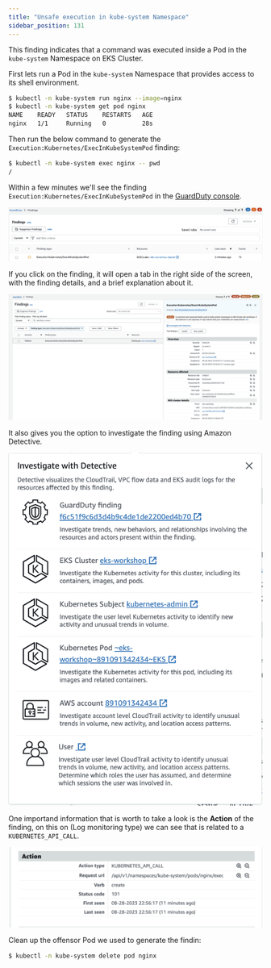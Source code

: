 ```yaml
---
title: "Unsafe execution in kube-system Namespace"
sidebar_position: 131
---
```


This finding indicates that a command was executed inside a Pod in the `kube-system` Namespace on EKS Cluster.

First lets run a Pod in the `kube-system` Namespace that provides access to its shell environment.

```bash
$ kubectl -n kube-system run nginx --image=nginx
$ kubectl -n kube-system get pod nginx
NAME    READY   STATUS    RESTARTS   AGE
nginx   1/1     Running   0          28s
```

Then run the below command to generate the `Execution:Kubernetes/ExecInKubeSystemPod` finding:

```bash
$ kubectl -n kube-system exec nginx -- pwd
/
```

Within a few minutes we'll see the finding `Execution:Kubernetes/ExecInKubeSystemPod` in the [GuardDuty console](https://console.aws.amazon.com/guardduty/home).

![](assets/exec-finding.png)

If you click on the finding, it will open a tab in the right side of the screen, with the finding details, and a brief explanation about it.

![](assets/finding-details.png)


It also gives you the option to investigate the finding using Amazon Detective.

![](assets/investigate.png)

One importand information that is worth to take a look is the **Action** of the finding, on this on (Log monitoring type) we can see that is related to a `KUBERNETES_API_CALL`.

![](assets/finding-action.png)

Clean up the offensor Pod we used to generate the findin:

```bash
$ kubectl -n kube-system delete pod nginx
```